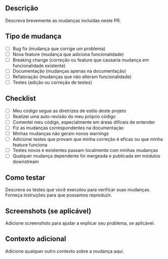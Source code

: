 ## Descrição
Descreva brevemente as mudanças incluídas neste PR.

## Tipo de mudança
- [ ] Bug fix (mudança que corrige um problema)
- [ ] Nova feature (mudança que adiciona funcionalidade)
- [ ] Breaking change (correção ou feature que causaria mudança em funcionalidade existente)
- [ ] Documentação (mudanças apenas na documentação)
- [ ] Refatoração (mudanças que não alteram funcionalidade)
- [ ] Testes (adição ou correção de testes)

## Checklist
- [ ] Meu código segue as diretrizes de estilo deste projeto
- [ ] Realizei uma auto-revisão do meu próprio código
- [ ] Comentei meu código, especialmente em áreas difíceis de entender
- [ ] Fiz as mudanças correspondentes na documentação
- [ ] Minhas mudanças não geram novos warnings
- [ ] Adicionei testes que provam que minha correção é eficaz ou que minha feature funciona
- [ ] Testes novos e existentes passam localmente com minhas mudanças
- [ ] Qualquer mudança dependente foi mergeada e publicada em módulos downstream

## Como testar
Descreva os testes que você executou para verificar suas mudanças. Forneça instruções para que possamos reproduzir.

## Screenshots (se aplicável)
Adicione screenshots para ajudar a explicar seu problema, se aplicável.

## Contexto adicional
Adicione qualquer outro contexto sobre a mudança aqui.